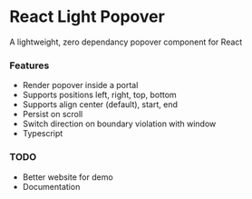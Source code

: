 # React Light Popover

A lightweight, zero dependancy popover component for React

### Features

- Render popover inside a portal
- Supports positions left, right, top, bottom
- Supports align center (default), start, end
- Persist on scroll
- Switch direction on boundary violation with window
- Typescript

### TODO

- Better website for demo
- Documentation
